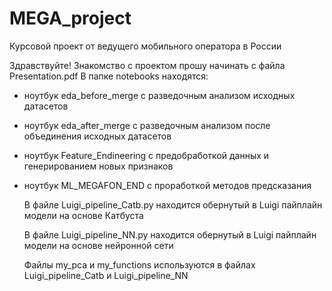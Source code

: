 # MEGA_project
Курсовой проект от ведущего мобильного оператора в России

   Здравствуйте!
   Знакомство с проектом прошу начинать с файла Presentation.pdf
   В папке  notebooks находятся:
- ноутбук eda_before_merge с разведочным анализом исходных датасетов
- ноутбук eda_after_merge с разведочным анализом после объединения исходных датасетов
- ноутбук Feature_Endineering с предобработкой данных и генерированием новых признаков
- ноутбук ML_MEGAFON_END с проработкой методов предсказания

   В файле Luigi_pipeline_Catb.py находится обернутый в Luigi пайплайн модели на основе Катбуста
   
   В файле Luigi_pipeline_NN.py находится обернутый в Luigi пайплайн модели на основе нейронной сети
   
   Файлы my_pca и my_functions используются в файлах Luigi_pipeline_Catb и Luigi_pipeline_NN